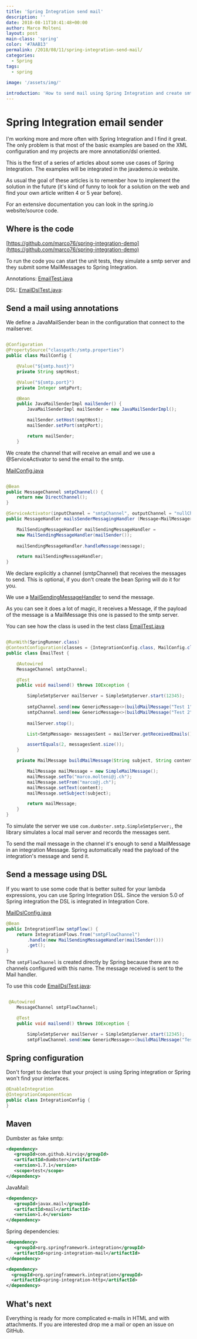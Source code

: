 ```yaml
---
title: 'Spring Integration send mail'
description: ''
date: 2018-08-11T10:41:48+00:00
author: Marco Molteni
layout: post
main-class: 'spring'
color: '#7AAB13'
permalink: /2018/08/11/spring-integration-send-mail/
categories:
  - Spring
tags:
  - spring
 
image: '/assets/img/'

introduction: 'How to send mail using Spring Integration and create smtp unit tests'
---
```


# Spring Integration email sender

I'm working more and more often with Spring Integration and I find it great. The only problem is that most of the basic examples are based on the XML configuration and my projects are more annotation/dsl oriented.

This is the first of a series of articles about some use cases of Spring Integration. The examples will be integrated in the javademo.io website.

As usual the goal of these articles is to remember how to implement the solution in the future (it's kind of funny to look for a solution on the web and find your own article written 4 or 5 year before).

For an extensive documentation you can look in the spring.io website/source code.

## Where is the code

[https://github.com/marco76/spring-integration-demo](https://github.com/marco76/spring-integration-demo)

To run the code you can start the unit tests, they simulate a smtp server and they submit some MailMessages to Spring Integration.

Annotations: [EmailTest.java](https://github.com/marco76/spring-integration-demo/blob/master/src/test/java/ch/javaee/springdemo/mail/EmailTest.java)

DSL: [EmailDslTest.java](https://github.com/marco76/spring-integration-demo/blob/master/src/test/java/ch/javaee/springdemo/mail/EmailDslTest.java):

## Send a mail using annotations


We define a JavaMailSender bean in the configuration that connect to the mailserver.

``` java

@Configuration
@PropertySource("classpath:/smtp.properties")
public class MailConfig {

    @Value("${smtp.host}")
    private String smptHost;

    @Value("${smtp.port}")
    private Integer smtpPort;

    @Bean
    public JavaMailSenderImpl mailSender() {
        JavaMailSenderImpl mailSender = new JavaMailSenderImpl();

        mailSender.setHost(smptHost);
        mailSender.setPort(smtpPort);

        return mailSender;
    }

```

We create the channel that will receive an email and we use a @ServiceActivator to send the email to the smtp.

[MailConfig.java](https://github.com/marco76/spring-integration-demo/blob/master/src/main/java/ch/javaee/springdemo/integration/MailConfig.java)

``` java

@Bean
public MessageChannel smtpChannel() {
    return new DirectChannel();
}

@ServiceActivator(inputChannel = "smtpChannel", outputChannel = "nullChannel")
public MessageHandler mailsSenderMessagingHandler (Message<MailMessage> message) {

    MailSendingMessageHandler mailSendingMessageHandler = 
    new MailSendingMessageHandler(mailSender());
    
    mailSendingMessageHandler.handleMessage(message);

    return mailSendingMessageHandler;
}

```
We declare explicitly a channel (smtpChannel) that receives the messages to send. This is optional, if you don't create the bean Spring will do it for you.

We use a [MailSendingMessageHandler](https://docs.spring.io/spring-integration/docs/current/api/org/springframework/integration/mail/MailSendingMessageHandler.html) to send the message.

As you can see it does a lot of magic, it receives a Message, if the payload of the message is a MailMessage this one is passed to the smtp server.

You can see how the class is used in the test class [EmailTest.java](https://github.com/marco76/spring-integration-demo/blob/master/src/test/java/ch/javaee/springdemo/mail/EmailTest.java)

``` java

@RunWith(SpringRunner.class)
@ContextConfiguration(classes = {IntegrationConfig.class, MailConfig.class})
public class EmailTest {

    @Autowired
    MessageChannel smtpChannel;

    @Test
    public void mailsend() throws IOException {

        SimpleSmtpServer mailServer = SimpleSmtpServer.start(12345);
        
        smtpChannel.send(new GenericMessage<>(buildMailMessage("Test 1", "content 1")));
        smtpChannel.send(new GenericMessage<>(buildMailMessage("Test 2", "content 2")));
        
        mailServer.stop();

        List<SmtpMessage> messagesSent = mailServer.getReceivedEmails();

        assertEquals(2, messagesSent.size());
    }

    private MailMessage buildMailMessage(String subject, String content){

        MailMessage mailMessage = new SimpleMailMessage();
        mailMessage.setTo("marco.molteni@j.ch");
        mailMessage.setFrom("marco@j.ch");
        mailMessage.setText(content);
        mailMessage.setSubject(subject);

        return mailMessage;
    }
}
```

To simulate the server we use ```com.dumbster.smtp.SimpleSmtpServer;```, the library simulates a local mail server and records the messages sent.

To send the mail message in the channel it's enough to send a MailMessage in an integration Message. Spring automatically read the payload of the integration's message and send it.

## Send a message using DSL
If you want to use some code that is better suited for your lambda expressions, you can use Spring Integration DSL. Since the version 5.0 of Spring integration the DSL is integrated in Integration Core.

[MailDslConfig.java](https://github.com/marco76/spring-integration-demo/blob/master/src/main/java/ch/javaee/springdemo/integration/MailDslConfig.java)

``` java
@Bean
public IntegrationFlow smtpFlow() {
    return IntegrationFlows.from("smtpFlowChannel")
        .handle(new MailSendingMessageHandler(mailSender()))
        .get();
}
```

The ```smtpFlowChannel``` is created directly by Spring because there are no channels configured with this name.
The message received is sent to the Mail handler.

To use this code [EmailDslTest.java](https://github.com/marco76/spring-integration-demo/blob/master/src/test/java/ch/javaee/springdemo/mail/EmailDslTest.java):
``` java

 @Autowired
    MessageChannel smtpFlowChannel;

    @Test
    public void mailsend() throws IOException {

        SimpleSmtpServer mailServer = SimpleSmtpServer.start(12345);
        smtpFlowChannel.send(new GenericMessage<>(buildMailMessage("Test 2", "content 1")));

```

## Spring configuration
 
 Don't forget to declare that your project is using Spring integration or Spring won't find your interfaces.
 
 ``` java
 @EnableIntegration
 @IntegrationComponentScan
 public class IntegrationConfig {
 }
 ```

## Maven

Dumbster as fake smtp:

 ``` xml 
 <dependency>
    <groupId>com.github.kirviq</groupId>
    <artifactId>dumbster</artifactId>
    <version>1.7.1</version>
    <scope>test</scope>
 </dependency>
 ```
 
 JavaMail:
 
 ``` xml 
 <dependency>
    <groupId>javax.mail</groupId>
    <artifactId>mail</artifactId>
    <version>1.4</version>
 </dependency>
 ```
 
 Spring dependencies:
 
 ``` xml 
 <dependency>
    <groupId>org.springframework.integration</groupId>
    <artifactId>spring-integration-mail</artifactId>
 </dependency>
 
 <dependency>
   <groupId>org.springframework.integration</groupId>
   <artifactId>spring-integration-http</artifactId>
 </dependency>
```

## What's next
 
Everything is ready for more complicated e-mails in HTML and with attachments. If you are interested drop me a mail or open an issue on GitHub.